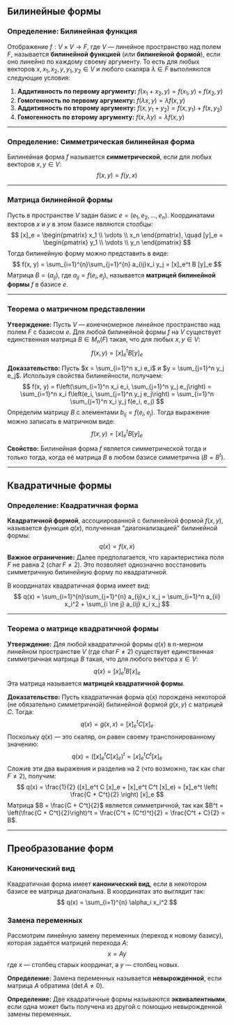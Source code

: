 ## Билинейные формы

### Определение: Билинейная функция

Отображение $f: V \times V \rightarrow F$, где $V$ — линейное пространство над полем $F$, называется **билинейной функцией** (или **билинейной формой**), если оно линейно по каждому своему аргументу. То есть для любых векторов $x, x_1, x_2, y, y_1, y_2 \in V$ и любого скаляра $\lambda \in F$ выполняются следующие условия:

1.  **Аддитивность по первому аргументу:** $f(x_1 + x_2, y) = f(x_1, y) + f(x_2, y)$
2.  **Гомогенность по первому аргументу:** $f(\lambda x, y) = \lambda f(x, y)$
3.  **Аддитивность по второму аргументу:** $f(x, y_1 + y_2) = f(x, y_1) + f(x, y_2)$
4.  **Гомогенность по второму аргументу:** $f(x, \lambda y) = \lambda f(x, y)$

---

### Определение: Симметрическая билинейная форма

Билинейная форма $f$ называется **симметрической**, если для любых векторов $x, y \in V$:
$$f(x, y) = f(y, x)$$

---

### Матрица билинейной формы

Пусть в пространстве $V$ задан базис $e = (e_1, e_2, \dots, e_n)$. Координатами векторов $x$ и $y$ в этом базисе являются столбцы:
$$
[x]_e = \begin{pmatrix} x_1 \\ \vdots \\ x_n \end{pmatrix}, \quad [y]_e = \begin{pmatrix} y_1 \\ \vdots \\ y_n \end{pmatrix}
$$
Тогда билинейную форму можно представить в виде:
$$
f(x, y) = \sum_{i=1}^{n}\sum_{j=1}^{n} a_{ij}x_i y_j = [x]_e^t B [y]_e
$$
Матрица $B = (a_{ij})$, где $a_{ij} = f(e_i, e_j)$, называется **матрицей билинейной формы** $f$ в базисе $e$.

---

### Теорема о матричном представлении

**Утверждение:** Пусть $V$ — конечномерное линейное пространство над полем $F$ с базисом $e$. Для любой билинейной формы $f$ на $V$ существует единственная матрица $B \in M_n(F)$ такая, что для любых $x, y \in V$:
$$f(x, y) = [x]_e^t B [y]_e$$

**Доказательство:**
Пусть $x = \sum_{i=1}^n x_i e_i$ и $y = \sum_{j=1}^n y_j e_j$. Используя свойства билинейности, получаем:
$$
f(x, y) = f\left(\sum_{i=1}^n x_i e_i, \sum_{j=1}^n y_j e_j\right) = \sum_{i=1}^n x_i f\left(e_i, \sum_{j=1}^n y_j e_j\right) = \sum_{i=1}^n \sum_{j=1}^n x_i y_j f(e_i, e_j)
$$
Определим матрицу $B$ с элементами $b_{ij} = f(e_i, e_j)$. Тогда выражение можно записать в матричном виде:
$$
f(x, y) = [x]_e^t B [y]_e
$$

**Свойство:** Билинейная форма $f$ является симметрической тогда и только тогда, когда её матрица $B$ в любом базисе симметрична ($B = B^t$).

---

## Квадратичные формы

### Определение: Квадратичная форма

**Квадратичной формой**, ассоциированной с билинейной формой $f(x, y)$, называется функция $q(x)$, полученная "диагонализацией" билинейной формы:
$$
q(x) = f(x, x)
$$
**Важное ограничение:** Далее предполагается, что характеристика поля $F$ не равна 2 ($\operatorname{char} F \neq 2$). Это позволяет однозначно восстановить симметричную билинейную форму по квадратичной.

В координатах квадратичная форма имеет вид:
$$
q(x) = \sum_{i=1}^{n}\sum_{j=1}^{n} a_{ij}x_i x_j = \sum_{i=1}^n a_{ii} x_i^2 + \sum_{i \ne j} a_{ij} x_i x_j
$$

---

### Теорема о матрице квадратичной формы

**Утверждение:** Для любой квадратичной формы $q(x)$ в n-мерном линейном пространстве $V$ (где $\operatorname{char} F \neq 2$) существует единственная симметричная матрица $B$ такая, что для любого вектора $x \in V$:
$$
q(x) = [x]_e^t B [x]_e
$$
Эта матрица называется **матрицей квадратичной формы**.

**Доказательство:**
Пусть квадратичная форма $q(x)$ порождена некоторой (не обязательно симметричной) билинейной формой $g(x,y)$ с матрицей $C$. Тогда:
$$
q(x) = g(x, x) = [x]_e^t C [x]_e
$$
Поскольку $q(x)$ — это скаляр, он равен своему транспонированному значению:
$$
q(x) = ([x]_e^t C [x]_e)^t = [x]_e^t C^t [x]_e
$$
Сложив эти два выражения и разделив на 2 (что возможно, так как $\operatorname{char} F \neq 2$), получим:
$$
q(x) = \frac{1}{2} ([x]_e^t C [x]_e + [x]_e^t C^t [x]_e) = [x]_e^t \left( \frac{C + C^t}{2} \right) [x]_e
$$
Матрица $B = \frac{C + C^t}{2}$ является симметричной, так как $B^t = \left(\frac{C + C^t}{2}\right)^t = \frac{C^t + (C^t)^t}{2} = \frac{C^t + C}{2} = B$.

---

## Преобразование форм

### Канонический вид

Квадратичная форма имеет **канонический вид**, если в некотором базисе ее матрица диагональна. В координатах это выглядит так:
$$
q(x) = \sum_{i=1}^{n} \alpha_i x_i^2
$$

### Замена переменных

Рассмотрим линейную замену переменных (переход к новому базису), которая задаётся матрицей перехода $A$:
$$
x = Ay
$$
где $x$ — столбец старых координат, а $y$ — столбец новых.

**Определение:** Замена переменных называется **невырожденной**, если матрица $A$ обратима ($\det A \neq 0$).

**Определение:** Две квадратичные формы называются **эквивалентными**, если одна может быть получена из другой с помощью невырожденной замены переменных.